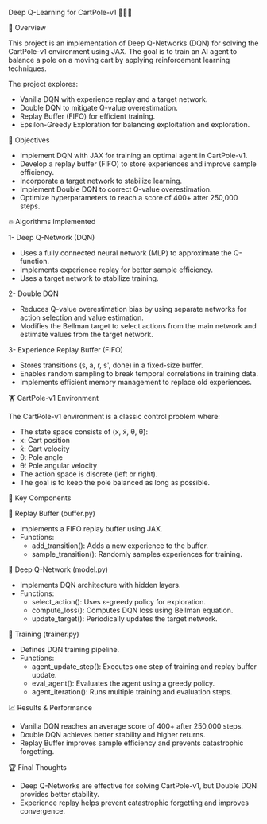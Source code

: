 Deep Q-Learning for CartPole-v1 🏋️‍♂️🎯

📌 Overview

This project is an implementation of Deep Q-Networks (DQN) for solving the CartPole-v1 environment using JAX. The goal is to train an AI agent to balance a pole on a moving cart by applying reinforcement learning techniques.

The project explores:

- Vanilla DQN with experience replay and a target network.
- Double DQN to mitigate Q-value overestimation.
- Replay Buffer (FIFO) for efficient training.
- Epsilon-Greedy Exploration for balancing exploitation and exploration.

🎯 Objectives

- Implement DQN with JAX for training an optimal agent in CartPole-v1.
- Develop a replay buffer (FIFO) to store experiences and improve sample efficiency.
- Incorporate a target network to stabilize learning.
- Implement Double DQN to correct Q-value overestimation.
- Optimize hyperparameters to reach a score of 400+ after 250,000 steps.

🔥 Algorithms Implemented

1- Deep Q-Network (DQN)

  - Uses a fully connected neural network (MLP) to approximate the Q-function.
  - Implements experience replay for better sample efficiency.
  - Uses a target network to stabilize training.
    
2- Double DQN

  - Reduces Q-value overestimation bias by using separate networks for action selection and value estimation.
  - Modifies the Bellman target to select actions from the main network and estimate values from the target network.
    
3- Experience Replay Buffer (FIFO)

  - Stores transitions (s, a, r, s', done) in a fixed-size buffer.
  - Enables random sampling to break temporal correlations in training data.
  - Implements efficient memory management to replace old experiences.

🏋️ CartPole-v1 Environment

The CartPole-v1 environment is a classic control problem where:
- The state space consists of (x, ẋ, θ, θ̇):
- x: Cart position
- ẋ: Cart velocity
- θ: Pole angle
- θ̇: Pole angular velocity
- The action space is discrete (left or right).
- The goal is to keep the pole balanced as long as possible.

🧠 Key Components

📌 Replay Buffer (buffer.py)

- Implements a FIFO replay buffer using JAX.
- Functions:
  - add_transition(): Adds a new experience to the buffer.
  - sample_transition(): Randomly samples experiences for training.
  
📌 Deep Q-Network (model.py)
- Implements DQN architecture with hidden layers.
- Functions:
  - select_action(): Uses ε-greedy policy for exploration.
  - compute_loss(): Computes DQN loss using Bellman equation.
  - update_target(): Periodically updates the target network.
    
📌 Training (trainer.py)
- Defines DQN training pipeline.
- Functions:
  - agent_update_step(): Executes one step of training and replay buffer update.
  - eval_agent(): Evaluates the agent using a greedy policy.
  - agent_iteration(): Runs multiple training and evaluation steps.

📈 Results & Performance

- Vanilla DQN reaches an average score of 400+ after 250,000 steps.
- Double DQN achieves better stability and higher returns.
- Replay Buffer improves sample efficiency and prevents catastrophic forgetting.

🏆 Final Thoughts

- Deep Q-Networks are effective for solving CartPole-v1, but Double DQN provides better stability.
- Experience replay helps prevent catastrophic forgetting and improves convergence.
